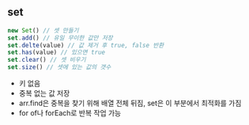 ## set

```js
new Set() // 셋 만들기
set.add() // 유일 무이한 값만 저장
set.delte(value) // 값 제거 후 true, false 반환
set.has(value) // 있으면 true
set.clear() // 셋 비우기
set.size() // 셋에 있는 값의 갯수
```

- 키 없음
- 중복 없는 값 저장
- arr.find은 중복을 찾기 위해 배열 전체 뒤짐, set은 이 부분에서 최적화를 가짐
- for of나 forEach로 반복 작업 가능
